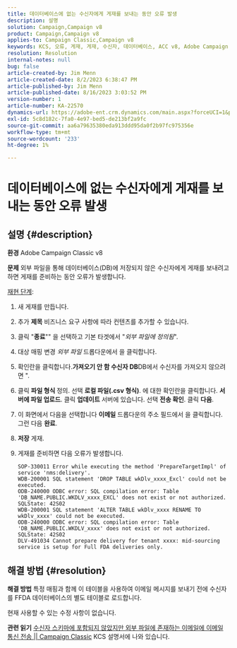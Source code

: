 ```yaml
---
title: 데이터베이스에 없는 수신자에게 게재를 보내는 동안 오류 발생
description: 설명
solution: Campaign,Campaign v8
product: Campaign,Campaign v8
applies-to: Campaign Classic,Campaign v8
keywords: KCS, 오류, 게재, 게재, 수신자, 데이터베이스, ACC v8, Adobe Campaign Classic v8
resolution: Resolution
internal-notes: null
bug: false
article-created-by: Jim Menn
article-created-date: 8/2/2023 6:38:47 PM
article-published-by: Jim Menn
article-published-date: 8/16/2023 3:03:52 PM
version-number: 1
article-number: KA-22570
dynamics-url: https://adobe-ent.crm.dynamics.com/main.aspx?forceUCI=1&pagetype=entityrecord&etn=knowledgearticle&id=6b6596ca-6331-ee11-bdf3-6045bd006295
exl-id: 5c8d182c-7fa0-4e97-bed5-de213bf2a9fc
source-git-commit: aa6a79635380eda913ddd95da0f2b97fc975356e
workflow-type: tm+mt
source-wordcount: '233'
ht-degree: 1%

---
```


# 데이터베이스에 없는 수신자에게 게재를 보내는 동안 오류 발생

## 설명 {#description}


<b>환경</b>
Adobe Campaign Classic v8

<b>문제</b>
외부 파일을 통해 데이터베이스(DB)에 저장되지 않은 수신자에게 게재를 보내려고 하면 게재를 준비하는 동안 오류가 발생합니다.

<u>재현 단계</u>:

1. 새 게재를 만듭니다.
2. 추가 <b>제목</b> 비즈니스 요구 사항에 따라 컨텐츠를 추가할 수 있습니다.
3. 클릭 &quot;<b>종료</b>&quot;&quot; 을 선택하고 기본 타겟에서 &quot;*외부 파일에 정의됨*&quot;.
4. 대상 매핑 변경 *외부 파일* 드롭다운에서 을 클릭합니다.
5. 확인란을 클릭합니다.<b>가져오기 안 함 </b><b>수신자</b><b> DB</b>DB에서 수신자를 가져오지 않으려면 &quot;.
6. 클릭 <b>파일 형식 </b>정의. 선택 <b>로컬 파일(.csv 형식)</b>. 에 대한 확인란을 클릭합니다. <b>서버에 파일 업로드</b>. 클릭 <b>업데이트</b> 서버에 있습니다. 선택 <b>전송 확인</b>. 클릭 <b>다음</b>.
7. 이 화면에서 다음을 선택합니다 <b>이메일</b> 드롭다운의 주소 필드에서 을 클릭합니다. 그런 다음 <b>완료</b>.
8. <b>저장</b> 게재.
9. 게재를 준비하면 다음 오류가 발생합니다.




   ```
   SOP-330011 Error while executing the method 'PrepareTargetImpl' of service 'nms:delivery'.
   WDB-200001 SQL statement 'DROP TABLE wkDlv_xxxx_Excl' could not be executed.
   ODB-240000 ODBC error: SQL compilation error: Table 'DB_NAME.PUBLIC.WKDLV_xxxx_EXCL' does not exist or not authorized. SQLState: 42S02
   WDB-200001 SQL statement 'ALTER TABLE wkDlv_xxxx RENAME TO wkDlv_xxxx' could not be executed.
   ODB-240000 ODBC error: SQL compilation error: Table 'DB_NAME.PUBLIC.WKDLV_xxxx' does not exist or not authorized. SQLState: 42S02
   DLV-491034 Cannot prepare delivery for tenant xxxx: mid-sourcing service is setup for Full FDA deliveries only.
   ```



## 해결 방법 {#resolution}


<b>해결 방법</b>
특정 매핑과 함께 이 테이블을 사용하여 이메일 메시지를 보내기 전에 수신자를 FFDA 데이터베이스의 별도 테이블로 로드합니다.

현재 사용할 수 있는 수정 사항이 없습니다.

<b>관련 읽기</b>
[수신자 스키마에 포함되지 않았지만 외부 파일에 존재하는 이메일에 이메일 통신 전송 || Campaign Classic](https://experienceleague.adobe.com/docs/experience-cloud-kcs/kbarticles/KA-15917.html) KCS 설명서에 나와 있습니다.
